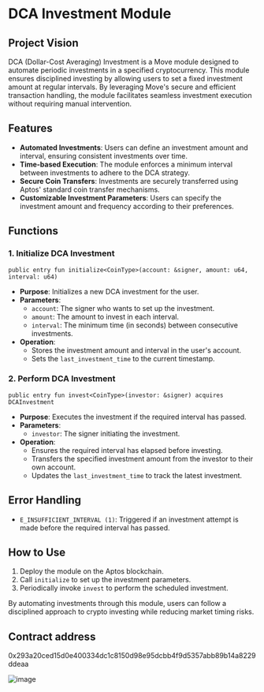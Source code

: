 # DCA Investment Module

## Project Vision
DCA (Dollar-Cost Averaging) Investment is a Move module designed to automate periodic investments in a specified cryptocurrency. This module ensures disciplined investing by allowing users to set a fixed investment amount at regular intervals. By leveraging Move's secure and efficient transaction handling, the module facilitates seamless investment execution without requiring manual intervention.

## Features
- **Automated Investments**: Users can define an investment amount and interval, ensuring consistent investments over time.
- **Time-based Execution**: The module enforces a minimum interval between investments to adhere to the DCA strategy.
- **Secure Coin Transfers**: Investments are securely transferred using Aptos' standard coin transfer mechanisms.
- **Customizable Investment Parameters**: Users can specify the investment amount and frequency according to their preferences.

## Functions
### 1. Initialize DCA Investment
```move
public entry fun initialize<CoinType>(account: &signer, amount: u64, interval: u64)
```
- **Purpose**: Initializes a new DCA investment for the user.
- **Parameters**:
  - `account`: The signer who wants to set up the investment.
  - `amount`: The amount to invest in each interval.
  - `interval`: The minimum time (in seconds) between consecutive investments.
- **Operation**:
  - Stores the investment amount and interval in the user's account.
  - Sets the `last_investment_time` to the current timestamp.

### 2. Perform DCA Investment
```move
public entry fun invest<CoinType>(investor: &signer) acquires DCAInvestment
```
- **Purpose**: Executes the investment if the required interval has passed.
- **Parameters**:
  - `investor`: The signer initiating the investment.
- **Operation**:
  - Ensures the required interval has elapsed before investing.
  - Transfers the specified investment amount from the investor to their own account.
  - Updates the `last_investment_time` to track the latest investment.

## Error Handling
- `E_INSUFFICIENT_INTERVAL (1)`: Triggered if an investment attempt is made before the required interval has passed.

## How to Use
1. Deploy the module on the Aptos blockchain.
2. Call `initialize` to set up the investment parameters.
3. Periodically invoke `invest` to perform the scheduled investment.

By automating investments through this module, users can follow a disciplined approach to crypto investing while reducing market timing risks.

## Contract address
0x293a20ced15d0e400334dc1c8150d98e95dcbb4f9d5357abb89b14a8229ddeaa

![image](https://github.com/user-attachments/assets/6691dcd8-9f83-42a1-a8d3-883927b0d0b3)
